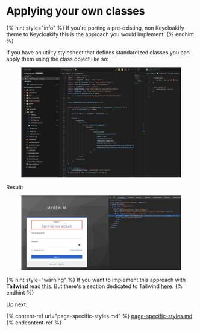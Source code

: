 # Applying your own classes

{% hint style="info" %}
If you're porting a pre-existing, non Keycloakify theme to Keycloakify this is the approach you would implement.
{% endhint %}

If you have an utility stylesheet that defines standardized classes you can apply them using the class object like so:

<figure><img src="../../.gitbook/assets/image (19).png" alt=""><figcaption></figcaption></figure>

Result:

<figure><img src="../../.gitbook/assets/image (20).png" alt=""><figcaption></figcaption></figure>

{% hint style="warning" %}
If you want to implement this approach with **Tailwind** read [this](https://github.com/keycloakify/keycloakify-starter/blob/dd516e53e4dfa7c1ce02bab557420b999e87eca2/src/login/KcPage.tsx#L53-L65). But there's a section dedicated to Tailwind [here](using-tailwind.md).
{% endhint %}

Up next:

{% content-ref url="page-specific-styles.md" %}
[page-specific-styles.md](page-specific-styles.md)
{% endcontent-ref %}
